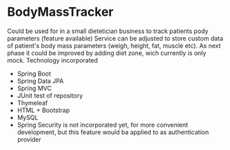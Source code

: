 # BodyMassTracker
Could be used for in a small dietetician business to track patients pody parameters (feature available) 
Service can be adjusted to store custom data of patient's body mass parameters (weigh, height, fat, muscle etc).
As next phase it could be improved by adding diet zone, wich currently is only mock.
Technology incorporated
<ul>
<li>Spring Boot</li>
<li>Spring Data JPA</li>
<li>Spring MVC</li>
 <li> JUnit test of repository </li>
<li>Thymeleaf</li>
<li>HTML + Bootstrap</li>
<li>MySQL</li>
<li>Spring Security is not incorporated yet, for more convenient development, but this feature would ba applied to as authentication provider</li>
</ul>


 

